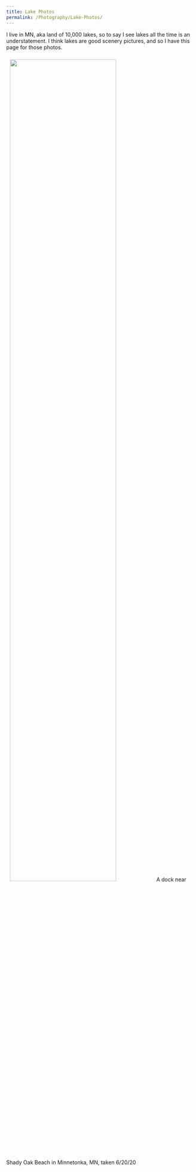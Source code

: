 ```yaml
---
title: Lake Photos
permalink: /Photography/Lake-Photos/
---
```


I live in MN, aka land of 10,000 lakes, so to say I see lakes all the time is an understatement. I think lakes are good scenery pictures, and so I have this page for those photos.

<img src="/blog/assets/images/LakeDock.JPG" width="75%" style="padding:10px">
A dock near Shady Oak Beach in Minnetonka, MN, taken 6/20/20
